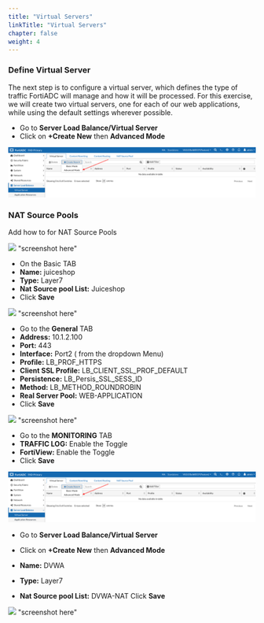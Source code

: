 ```yaml
---
title: "Virtual Servers"
linkTitle: "Virtual Servers"
chapter: false
weight: 4
---
```

### **Define Virtual Server**

The next step is to configure a virtual server, which defines the type of traffic FortiADC will manage and how it will be processed. For this exercise, we will create two virtual servers, one for each of our web applications, while using the default settings wherever possible.

- Go to **Server Load Balance/Virtual Server**
- Click on **+Create New** then **Advanced Mode**

![](fad-vs.png)

### **NAT Source Pools**

Add how to for NAT Source Pools

![](image-placeholder) "screenshot here"

- On the Basic TAB 
- **Name:** juiceshop
- **Type:** Layer7
- **Nat Source pool List:** Juiceshop
- Click **Save**

![](image-placeholder) "screenshot here"

- Go to the **General** TAB 
- **Address:** 10.1.2.100
- **Port:** 443
- **Interface:** Port2 ( from the dropdown Menu) 
- **Profile:** LB_PROF_HTTPS
- **Client SSL Profile:** LB_CLIENT_SSL_PROF_DEFAULT
- **Persistence:** LB_Persis_SSL_SESS_ID
- **Method:** LB_METHOD_ROUNDROBIN
- **Real Server Pool:** WEB-APPLICATION
- Click **Save**

![](image-placeholder) "screenshot here"

- Go to the **MONITORING** TAB
- **TRAFFIC LOG:** Enable the Toggle
- **FortiView:** Enable the Toggle
- Click **Save**

![](fad-vs.png)

- Go to **Server Load Balance/Virtual Server**
- Click on **+Create New** then **Advanced Mode**

- **Name:** DVWA
- **Type:** Layer7
- **Nat Source pool List:** DVWA-NAT
Click **Save**

![](image-placeholder) "screenshot here"